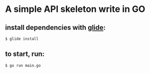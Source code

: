 # A simple API skeleton write in GO

## install dependencies with [glide](https://glide.sh/):
```
$ glide install
```

## to start, run:
```
$ go run main.go
```
